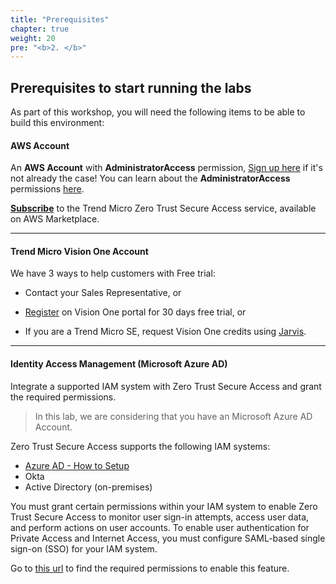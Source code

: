 ```yaml
---
title: "Prerequisites"
chapter: true
weight: 20
pre: "<b>2. </b>"
---
```

## Prerequisites to start running the labs

As part of this workshop, you will need the following items to be able to build this environment:

#### AWS Account

An <b>AWS Account</b> with <b>AdministratorAccess</b> permission, [Sign up here](https://portal.aws.amazon.com/billing/signup#/start) if it's not already the case! You can learn about the <b>AdministratorAccess</b> permissions [here](https://docs.aws.amazon.com/IAM/latest/UserGuide/getting-started_create-admin-group.html).

<b>[Subscribe](https://aws.amazon.com/marketplace/pp/prodview-skoruk3n7ag5w?sr=0-5&ref_=beagle&applicationId=AWS-Marketplace-Console)</b> to the Trend Micro Zero Trust Secure Access service, available on AWS Marketplace.

---
#### Trend Micro Vision One Account

We have 3 ways to help customers with Free trial:

* Contact your Sales Representative, or 

* [Register](https://resources.trendmicro.com/vision-one-trial.html) on Vision One portal for 30 days free trial, or

* If you are a Trend Micro SE, request Vision One credits using [Jarvis](https://jarvis.trendmicro.com).

---
#### Identity Access Management (Microsoft Azure AD)
Integrate a supported IAM system with Zero Trust Secure Access and grant the required permissions.

> In this lab, we are considering that you have an Microsoft Azure AD Account.

Zero Trust Secure Access supports the following IAM systems:

* [Azure AD - How to Setup](https://docs.trendmicro.com/en-us/enterprise/trend-micro-vision-one/zero-trust-secure-ac/gettingstartedchapte/deploymentguides/privateaccesssetupov/iamintegrationovervi/azureadiamsetup.aspx)
* Okta
* Active Directory (on-premises)

You must grant certain permissions within your IAM system to enable Zero Trust Secure Access to monitor user sign-in attempts, access user data, and perform actions on user accounts. To enable user authentication for Private Access and Internet Access, you must configure SAML-based single sign-on (SSO) for your IAM system.

Go to [this url](https://docs.trendmicro.com/en-us/enterprise/trend-micro-vision-one/zero-trust-secure-ac/access-configuration/ztsa-identity-and-ac/iam-system-settings.aspx) to find the required permissions to enable this feature.
